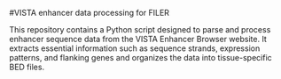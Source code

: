 #VISTA enhancer data processing for FILER

This repository contains a Python script designed to parse and process enhancer sequence data from the VISTA Enhancer Browser website. It extracts essential information such as sequence strands, expression patterns, and flanking genes and organizes the data into tissue-specific BED files.

